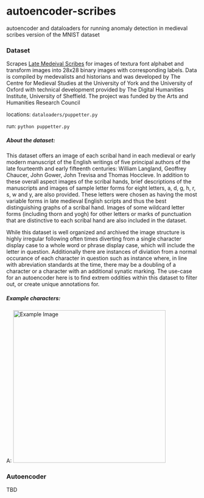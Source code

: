 # autoencoder-scribes
autoencoder and dataloaders for running anomaly detection in medieval scribes version of the MNIST dataset 

### Dataset

  Scrapes [Late Medeival Scribes](https://www.medievalscribes.com/index.php?page=about&nav=off) for images of textura font alphabet and transform images into 28x28 binary images with corresponding labels. Data is compiled by medevalists and historians and was developed by The Centre for Medieval Studies at the University of York and the University of Oxford with technical development provided by The Digital Humanities Institute, University of Sheffield. The project was funded by the Arts and Humanities Research Council

locations: `dataloaders/puppetter.py`

run: `python puppetter.py`

##### About the dataset:

  This dataset offers an image of each scribal hand in each medieval or early modern manuscript of the English writings of five principal authors of the late fourteenth and early fifteenth centuries: William Langland, Geoffrey Chaucer, John Gower, John Trevisa and Thomas Hoccleve. In addition to these overall aspect images of the scribal hands, brief descriptions of the manuscripts and images of sample letter forms for eight letters, a, d, g, h, r, s, w and y, are also provided. These letters were chosen as having the most variable forms in late medieval English scripts and thus the best distinguishing graphs of a scribal hand. Images of some wildcard letter forms (including thorn and yogh) for other letters or marks of punctuation that are distinctive to each scribal hand are also included in the dataset.
  
  While this dataset is well organized and archived the image structure is highly irregular following often times diverting from a single character display case to a whole word or phrase display case, which will include the letter in question. Additionally there are instances of diviation from a normal occurance of each character in question such as instance where, in line with abreviation standards at the time, there may be a doubling of a character or a character with an additional synatic marking. The use-case for an autoencoder here is to find extrem oddities within this dataset to filter out, or create unique annotations for.
  
##### Example characters:

A: <img src="https://www.dhi.ac.uk/san/medievalscribes/images/Sloane1685-43v-a2.jpg" alt="Example Image" width="400">

  
### Autoencoder

  TBD
